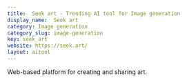 ```yaml
---
title:  Seek art - Trending AI tool for Image generation
display_name:  Seek art
category: Image generation
category_slug: image-generation
key: seek_art
website: https://seek.art/
layout: aitool
---
```


Web-based platform for creating and sharing art.
